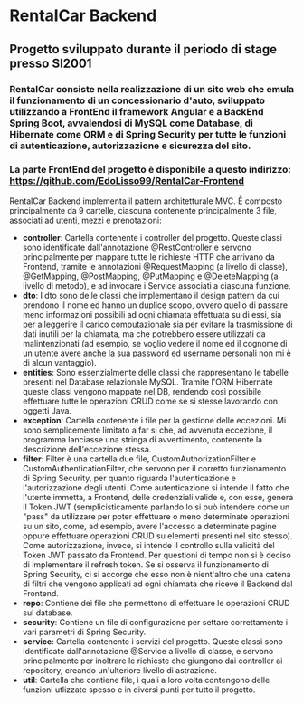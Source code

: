 # RentalCar Backend
## Progetto sviluppato durante il periodo di stage presso SI2001

### RentalCar consiste nella realizzazione di un sito web che emula il funzionamento di un concessionario d'auto, sviluppato utilizzando a FrontEnd il framework Angular e a BackEnd Spring Boot, avvalendosi di MySQL come Database, di Hibernate come ORM e di Spring Security per tutte le funzioni di autenticazione, autorizzazione e sicurezza del sito.

### La parte FrontEnd del progetto è disponibile a questo indirizzo: https://github.com/EdoLisso99/RentalCar-Frontend

RentalCar Backend implementa il pattern architetturale MVC. È composto principalmente da 9 cartelle, ciascuna contenente principalmente 3 file, associati ad utenti, mezzi e prenotazioni:

- **controller**: Cartella contenente i controller del progetto. Queste classi sono identificate dall'annotazione @RestController e servono principalmente per mappare tutte le richieste HTTP che arrivano da Frontend, tramite le annotazioni @RequestMapping (a livello di classe), @GetMapping, @PostMapping, @PutMapping e @DeleteMapping (a livello di metodo), e ad invocare i Service associati a ciascuna funzione.
- **dto**: I dto sono delle classi che implementano il design pattern da cui prendono il nome ed hanno un duplice scopo, ovvero quello di passare meno informazioni possibili ad ogni chiamata effettuata su di essi, sia per alleggerire il carico computazionale sia per evitare la trasmissione di dati inutili per la chiamata, ma che potrebbero essere utilizzati da malintenzionati (ad esempio, se voglio vedere il nome ed il cognome di un utente avere anche la sua password ed username personali non mi è di alcun vantaggio).
- **entities**: Sono essenzialmente delle classi che rappresentano le tabelle presenti nel Database relazionale MySQL. Tramite l'ORM Hibernate queste classi vengono mappate nel DB, rendendo così possibile effettuare tutte le operazioni CRUD come se si stesse lavorando con oggetti Java.
- **exception**: Cartella contenente i file per la gestione delle eccezioni. Mi sono semplicemente limitato a far si che, ad avvenuta eccezione, il programma lanciasse una stringa di avvertimento, contenente la descrizione dell'eccezione stessa.
- **filter**: Filter è una cartella due file, CustomAuthorizationFilter e CustomAuthenticationFilter, che servono per il corretto funzionamento di Spring Security, per quanto riguarda l'autenticazione e l'autorizzazione degli utenti. Come autenticazione si intende il fatto che l'utente immetta, a Frontend, delle credenziali valide e, con esse, genera il Token JWT (semplicisticamente parlando lo si può intendere come un "pass" da utilizzare per poter effettuare o meno determinate operazioni su un sito, come, ad esempio, avere l'accesso a determinate pagine oppure effettuare operazioni CRUD su elementi presenti nel sito stesso). Come autorizzazione, invece, si intende il controllo sulla validità del Token JWT passato da Frontend. Per questioni di tempo non si è deciso di implementare il refresh token. Se si osserva il funzionamento di Spring Security, ci si accorge che esso non è nient'altro che una catena di filtri che vengono applicati ad ogni chiamata che riceve il Backend dal Frontend. 
- **repo**: Contiene dei file che permettono di effettuare le operazioni CRUD sul database. 
- **security**: Contiene un file di configurazione per settare correttamente i vari parametri di Spring Security.
- **service**: Cartella contenente i servizi del progetto. Queste classi sono identificate dall'annotazione @Service a livello di classe, e servono principalmente per inoltrare le richieste che giungono dai controller ai repository, creando un'ulteriore livello di astrazione.
- **util**: Cartella che contiene file, i quali a loro volta contengono delle funzioni utlizzate spesso e in diversi punti per tutto il progetto.

